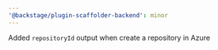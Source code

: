 ```yaml
---
'@backstage/plugin-scaffolder-backend': minor
---
```


Added `repositoryId` output when create a repository in Azure
